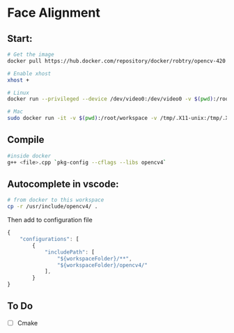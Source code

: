 # Face Alignment

## Start:

```sh
# Get the image
docker pull https://hub.docker.com/repository/docker/robtry/opencv-420

# Enable xhost
xhost +

# Linux
docker run --privileged --device /dev/video0:/dev/video0 -v $(pwd):/root/workspace -v /tmp/.X11-unix:/tmp/.X11-unix -e DISPLAY=$DISPLAY -p 5000:5000 -p 8888:8888 -it robtry/opencv-420

# Mac
sudo docker run -it -v $(pwd):/root/workspace -v /tmp/.X11-unix:/tmp/.X11-unix -e DISPLAY=docker.for.mac.host.internal:0  -p 5000:5000 -p 8888:8888 robtry/opencv-420
```

## Compile

```sh
#inside docker
g++ <file>.cpp `pkg-config --cflags --libs opencv4`
```

## Autocomplete in vscode:

```sh
# from docker to this workspace
cp -r /usr/include/opencv4/ .
```

Then add to configuration file

```js
{
	"configurations": [
		{
			"includePath": [
				"${workspaceFolder}/**",
				"${workspaceFolder}/opencv4/"
			],
		}
}
```

## To Do

- [ ] Cmake